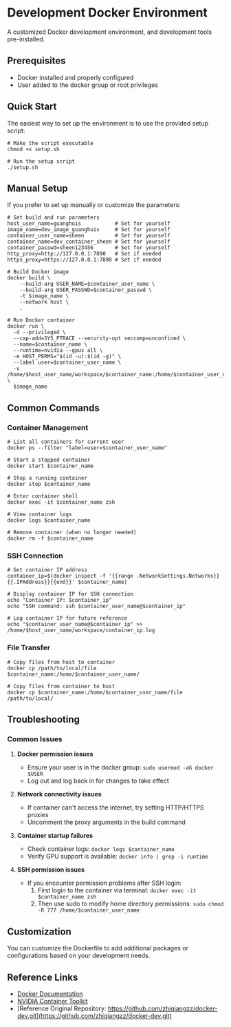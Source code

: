# Development Docker Environment

A customized Docker development environment, and development tools pre-installed.

## Prerequisites

- Docker installed and properly configured
- User added to the docker group or root privileges

## Quick Start

The easiest way to set up the environment is to use the provided setup script:

```shell
# Make the script executable
chmod +x setup.sh

# Run the setup script
./setup.sh
```

## Manual Setup

If you prefer to set up manually or customize the parameters:

```shell
# Set build and run parameters
host_user_name=guanghuis           # Set for yourself
image_name=dev_image_guanghuis     # Set for yourself
container_user_name=sheen          # Set for yourself
container_name=dev_container_sheen # Set for yourself
container_passwd=sheen123456       # Set for yourself
http_proxy=http://127.0.0.1:7890   # Set if needed
https_proxy=https://127.0.0.1:7890 # Set if needed

# Build Docker image
docker build \
    --build-arg USER_NAME=$container_user_name \
    --build-arg USER_PASSWD=$container_passwd \
    -t $image_name \
    --network host \
    .

# Run Docker container
docker run \
  -d --privileged \
  --cap-add=SYS_PTRACE --security-opt seccomp=unconfined \
  --name=$container_name \
  --runtime=nvidia --gpus all \
  -e HOST_PERMS="$(id -u):$(id -g)" \
  --label user=$container_user_name \
  -v /home/$host_user_name/workspace/$container_name:/home/$container_user_name \
  $image_name
```

## Common Commands

### Container Management

```shell
# List all containers for current user
docker ps --filter "label=user=$container_user_name"

# Start a stopped container
docker start $container_name

# Stop a running container
docker stop $container_name

# Enter container shell
docker exec -it $container_name zsh

# View container logs
docker logs $container_name

# Remove container (when no longer needed)
docker rm -f $container_name
```

### SSH Connection

```shell
# Get container IP address
container_ip=$(docker inspect -f '{{range .NetworkSettings.Networks}}{{.IPAddress}}{{end}}' $container_name)

# Display container IP for SSH connection
echo "Container IP: $container_ip"
echo "SSH command: ssh $container_user_name@$container_ip"

# Log container IP for future reference
echo "$container_user_name@$container_ip" >> /home/$host_user_name/workspace/container_ip.log
```

### File Transfer

```shell
# Copy files from host to container
docker cp /path/to/local/file $container_name:/home/$container_user_name/

# Copy files from container to host
docker cp $container_name:/home/$container_user_name/file /path/to/local/
```

## Troubleshooting

### Common Issues

1. **Docker permission issues**
   - Ensure your user is in the docker group: `sudo usermod -aG docker $USER`
   - Log out and log back in for changes to take effect

2. **Network connectivity issues**
   - If container can't access the internet, try setting HTTP/HTTPS proxies
   - Uncomment the proxy arguments in the build command

3. **Container startup failures**
   - Check container logs: `docker logs $container_name`
   - Verify GPU support is available: `docker info | grep -i runtime`

4. **SSH permission issues**
   - If you encounter permission problems after SSH login:
     1. First login to the container via terminal: `docker exec -it $container_name zsh`
     2. Then use sudo to modify home directory permissions: `sudo chmod -R 777 /home/$container_user_name`

## Customization

You can customize the Dockerfile to add additional packages or configurations based on your development needs.

## Reference Links
- [Docker Documentation](https://docs.docker.com/)
- [NVIDIA Container Toolkit](https://github.com/NVIDIA/nvidia-docker)
- [Reference Original Repository: https://github.com/zhiqiangzz/docker-dev.git](https://github.com/zhiqiangzz/docker-dev.git)
